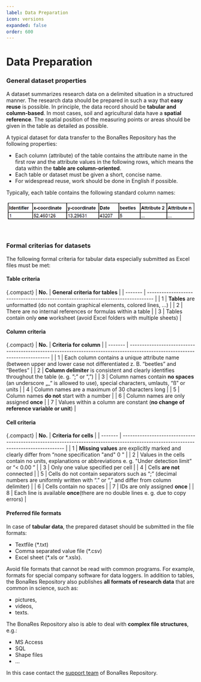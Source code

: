 ```yaml
---
label: Data Preparation
icon: versions
expanded: false
order: 600
---
```

# Data Preparation

### General dataset properties  

A dataset summarizes research data on a delimited situation in a structured manner. The research data should be prepared
in such a way that **easy reuse** is possible. In principle, the data record should be **tabular and column-based**. In
most cases, soil and agricultural data have a **spatial reference**. The spatial position of the measuring points or
areas should be given in the table as detailed as possible.

A typical dataset for data transfer to the BonaRes Repository has the following properties:
- Each column (attribute) of the table contains the attribute name in the first row and the attribute values in the
following rows, which means the data within the **table are column-oriented**. 
- Each table or dataset must be given a short, concise name. 
- For widespread reuse, work should be done in English if possible.

Typically, each table contains the following standard column names:


![_Table 1: Example table with typical standard column names of a data table_](/static/img/table_format.png)

<br>

### Formal criterias for datasets

The following formal criteria for tabular data especially submitted as Excel files must be met:

#### Table criteria

{.compact}
| **No.** | **General criteria for tables**                                                  |
| ------- | -------------------------------------------------------------------------------- |
| 1       | **Tables** are unformatted (do not contain graphical elements, colored lines, …) |
| 2       | There are no internal references or formulas within a table                      |
| 3       | Tables contain only **one** worksheet (avoid Excel folders with multiple sheets) |

#### Column criteria
                                                                    
{.compact}
| **No.** | **Criteria for column**                                                                                                     |
| ------- | --------------------------------------------------------------------------------------------------------------------------- |
| 1       | Each column contains a unique attribute name (between upper and lower case not differentiated z. B. “beetles” and “Beetles” |
| 2       | **Column delimiter** is consistent and clearly identifies throughout the table (e. g. ”;” or “,”)                           |
| 3       | Column names contain **no spaces** (an underscore „_“ is allowed to use), special characters, umlauts, “ß” or units         |
| 4       | Column names are a maximum of 30 characters long                                                                            |
| 5       | Column names **do not** start with a number                                                                                 |
| 6       | Column names are only assigned **once**                                                                                     |
| 7       | Values within a column are constant (**no change of reference variable or unit**)                                           |

#### Cell criteria
{.compact}
| **No.** | **Criteria for cells**                                                                                                               |
| ------- | ------------------------------------------------------------------------------------------------------------------------------------ |
| 1       | **Missing values** are explicitly marked and clearly differ from “none specification "and" 0 "                                       |
| 2       | Values in the cells contain no units, explanations or abbreviations e. g. "Under detection limit” or “< 0.00 ”                       |
| 3       | Only one value specified per cell                                                                                                    |
| 4       | Cells **are not** connected                                                                                                          |
| 5       | Cells do not contain separators such as “;” (decimal numbers are uniformly written with “.” or “,” and differ from column delimiter) |
| 6       | Cells contain no spaces                                                                                                              |
| 7       | IDs are only assigned **once**                                                                                                       |
| 8       | Each line is available **once**(there are no double lines e. g. due to copy errors)                                                  |


#### Preferred file formats

In case of **tabular data**, the prepared dataset should be submitted in the file formats:
- Textfile (*.txt)
- Comma separated value file (*.csv)
- Excel sheet (*.xls or *.xslx).

Avoid file formats that cannot be read with common programs. For example, formats for
special company software for data loggers. In addition to tables, the BonaRes Repository 
also publishes **all formats of research data** that are common in science, such as:
- pictures, 
- videos, 
- texts. 

The BonaRes Repository also is able to deal with **complex file structures**, e.g.: 
- MS Access
- SQL 
- Shape files
- ... 

In this case contact the [support team](mailto:support-data@bonares.de) of BonaRes Repository.

